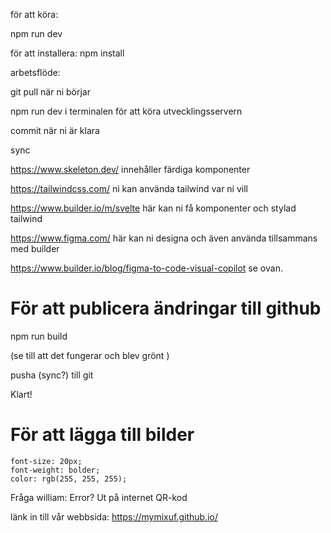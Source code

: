 för att köra:

npm run dev

för att installera: npm install

arbetsflöde:

git pull när ni börjar

npm run dev i terminalen för att köra utvecklingsservern

commit när ni är klara

sync

https://www.skeleton.dev/ innehåller färdiga komponenter

https://tailwindcss.com/ ni kan använda tailwind var ni vill

https://www.builder.io/m/svelte här kan ni få komponenter och stylad tailwind

https://www.figma.com/ här kan ni designa och även använda tillsammans med builder

https://www.builder.io/blog/figma-to-code-visual-copilot se ovan.


# För att publicera ändringar till github

npm run build

(se till att det fungerar och blev grönt )

pusha (sync?) till git

Klart!

# För att lägga till bilder


    font-size: 20px;
    font-weight: bolder;
    color: rgb(255, 255, 255);

Fråga william:
Error?
Ut på internet
QR-kod


länk in till vår webbsida: https://mymixuf.github.io/

<!--<br>
<h1>Såhär gör du:</h1><br>




<p>Vi erbjuder en kakmix för alla</p> 
  



<style>

  p {
    font-size: 20px;
    font-weight: bolder;
    color: rgb(255, 255, 255);
  }

</style>
